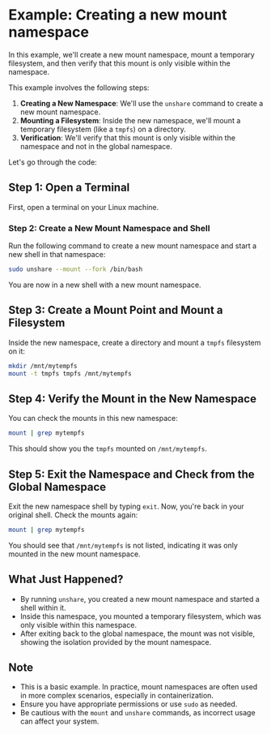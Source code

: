 # Example: Creating a new mount namespace

In this example, we'll create a new mount namespace, mount a temporary filesystem, and then verify that this mount is only visible within the namespace.

This example involves the following steps:

1. **Creating a New Namespace**: We'll use the `unshare` command to create a new mount namespace.
2. **Mounting a Filesystem**: Inside the new namespace, we'll mount a temporary filesystem (like a `tmpfs`) on a directory.
3. **Verification**: We'll verify that this mount is only visible within the namespace and not in the global namespace.

Let's go through the code:

## Step 1: Open a Terminal

First, open a terminal on your Linux machine.

### Step 2: Create a New Mount Namespace and Shell

Run the following command to create a new mount namespace and start a new shell in that namespace:

```bash
sudo unshare --mount --fork /bin/bash
```

You are now in a new shell with a new mount namespace.

## Step 3: Create a Mount Point and Mount a Filesystem

Inside the new namespace, create a directory and mount a `tmpfs` filesystem on it:

```bash
mkdir /mnt/mytempfs
mount -t tmpfs tmpfs /mnt/mytempfs
```

## Step 4: Verify the Mount in the New Namespace

You can check the mounts in this new namespace:

```bash
mount | grep mytempfs
```

This should show you the `tmpfs` mounted on `/mnt/mytempfs`.

## Step 5: Exit the Namespace and Check from the Global Namespace

Exit the new namespace shell by typing `exit`. Now, you're back in your original shell. Check the mounts again:

```bash
mount | grep mytempfs
```

You should see that `/mnt/mytempfs` is not listed, indicating it was only mounted in the new mount namespace.

## What Just Happened?

- By running `unshare`, you created a new mount namespace and started a shell within it.
- Inside this namespace, you mounted a temporary filesystem, which was only visible within this namespace.
- After exiting back to the global namespace, the mount was not visible, showing the isolation provided by the mount namespace.

## Note

- This is a basic example. In practice, mount namespaces are often used in more complex scenarios, especially in containerization.
- Ensure you have appropriate permissions or use `sudo` as needed.
- Be cautious with the `mount` and `unshare` commands, as incorrect usage can affect your system.